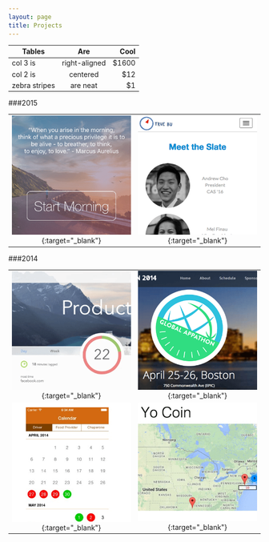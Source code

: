 ```yaml
---
layout: page
title: Projects
---
```


| Tables        | Are           | Cool  |
| ------------- |:-------------:| -----:|
| col 3 is      | right-aligned | $1600 |
| col 2 is      | centered      |   $12 |
| zebra stripes | are neat      |    $1 |


###2015

|               |               |
|:-------------:|:-------------:|
|[![Routines iOS App](/images/routines.png)](http://asaphyuan.com/routines/){:target="_blank"}|[![True BU Website](/images/truebu.png)](http://truebu2015.org/){:target="_blank"}|


###2014

|               |               |
|:-------------:|:-------------:|
|[![Productify Google Chrome Extension](/images/productify.png)](https://chrome.google.com/webstore/detail/productify/gdglndlhpacaljfiaahpkbhblejmiopc){:target="_blank"}|[![Global Appathon Website](/images/appathon.png)](https://github.com/asaphy/appathon){:target="_blank"}|
|[![Plymouth Taskforce for the Homeless iOS App](/images/ptf.png)](http://devpost.com/software/plymouth-taskforce-for-the-homeless-app){:target="_blank"}|[![Yo Coin Web App](/images/yocoin.png)](http://devpost.com/software/yo-coin){:target="_blank"}|